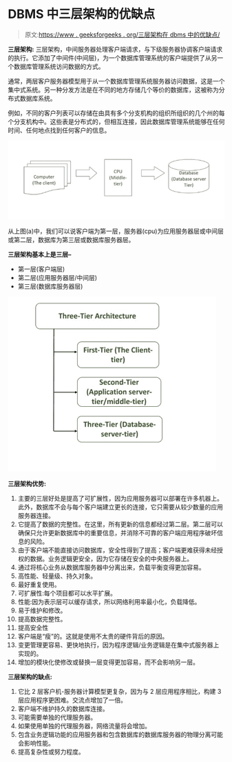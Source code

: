 # DBMS 中三层架构的优缺点

> 原文:[https://www . geeksforgeeks . org/三层架构在 dbms 中的优缺点/](https://www.geeksforgeeks.org/advantages-and-disadvantages-of-three-tier-architecture-in-dbms/)

**三层架构:**
三层架构，中间服务器处理客户端请求，与下级服务器协调客户端请求的执行。它添加了中间件(中间层)，为一个数据库管理系统的客户端提供了从另一个数据库管理系统访问数据的方式。

通常，两层客户服务器模型用于从一个数据库管理系统服务器访问数据，这是一个集中式系统。另一种分发方法是在不同的地方存储几个等价的数据库，这被称为分布式数据库系统。

例如，不同的客户列表可以存储在由具有多个分支机构的组织所组织的几个州的每个分支机构中。这些表是分布式的，但相互连接，因此数据库管理系统能够在任何时间、任何地点找到任何客户的信息。

![](img/5606579cad8133d4a97ae3efffb34e0c.png)

从上图(a)中，我们可以说客户端为第一层，服务器(cpu)为应用服务器层或中间层或第二层，数据库为第三层或数据库服务器层。

**三层架构基本上是三层–**

*   第一层(客户端层)
*   第二层(应用服务器层/中间层)
*   第三层(数据库服务器层)

![](img/282970f05ef7d3d48fbe04ae9b7e7aa1.png)

**三层架构优势:**

1.  主要的三层好处是提高了可扩展性，因为应用服务器可以部署在许多机器上。此外，数据库不会与每个客户端建立更长的连接，它只需要从较少数量的应用服务器连接。
2.  它提高了数据的完整性。在这里，所有更新的信息都经过第二层。第二层可以确保只允许更新数据库中的重要信息，并消除不可靠的客户端应用程序破坏信息的风险。
3.  由于客户端不能直接访问数据库，安全性得到了提高；客户端更难获得未经授权的数据。业务逻辑更安全，因为它存储在安全的中央服务器上。
4.  通过将核心业务从数据库服务器中分离出来，负载平衡变得更加容易。
5.  高性能、轻量级、持久对象。
6.  最好重复使用。
7.  可扩展性:每个项目都可以水平扩展。
8.  性能:因为表示层可以缓存请求，所以网络利用率最小化，负载降低。
9.  易于维护和修改。
10.  提高数据完整性。
11.  提高安全性
12.  客户端是“瘦”的。这就是使用不太贵的硬件背后的原因。
13.  变更管理更容易、更快地执行，因为程序逻辑/业务逻辑是在集中式服务器上实现的。
14.  增加的模块化使修改或替换一层变得更加容易，而不会影响另一层。

**三层架构的缺点:**

1.  它比 2 层客户机-服务器计算模型更复杂，因为与 2 层应用程序相比，构建 3 层应用程序更困难。交流点增加了一倍。
2.  客户端不维护持久的数据库连接。
3.  可能需要单独的代理服务器。
4.  如果使用单独的代理服务器，网络流量将会增加。
5.  包含业务逻辑功能的应用服务器和包含数据库的数据库服务器的物理分离可能会影响性能。
6.  提高复杂性或努力程度。